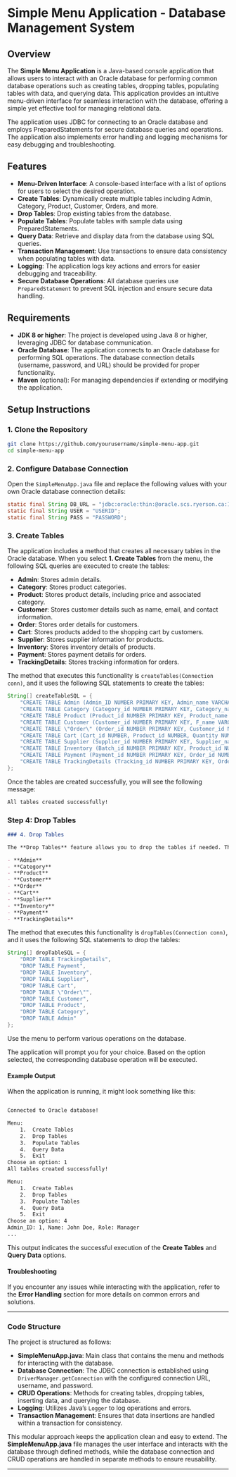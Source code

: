 # Simple Menu Application - Database Management System

## Overview

The **Simple Menu Application** is a Java-based console application that allows users to interact with an Oracle database for performing common database operations such as creating tables, dropping tables, populating tables with data, and querying data. This application provides an intuitive menu-driven interface for seamless interaction with the database, offering a simple yet effective tool for managing relational data.

The application uses JDBC for connecting to an Oracle database and employs PreparedStatements for secure database queries and operations. The application also implements error handling and logging mechanisms for easy debugging and troubleshooting.

## Features

- **Menu-Driven Interface**: A console-based interface with a list of options for users to select the desired operation.
- **Create Tables**: Dynamically create multiple tables including Admin, Category, Product, Customer, Orders, and more.
- **Drop Tables**: Drop existing tables from the database.
- **Populate Tables**: Populate tables with sample data using PreparedStatements.
- **Query Data**: Retrieve and display data from the database using SQL queries.
- **Transaction Management**: Use transactions to ensure data consistency when populating tables with data.
- **Logging**: The application logs key actions and errors for easier debugging and traceability.
- **Secure Database Operations**: All database queries use `PreparedStatement` to prevent SQL injection and ensure secure data handling.

## Requirements

- **JDK 8 or higher**: The project is developed using Java 8 or higher, leveraging JDBC for database communication.
- **Oracle Database**: The application connects to an Oracle database for performing SQL operations. The database connection details (username, password, and URL) should be provided for proper functionality.
- **Maven** (optional): For managing dependencies if extending or modifying the application.

## Setup Instructions

### 1. Clone the Repository

```bash
git clone https://github.com/yourusername/simple-menu-app.git
cd simple-menu-app
```
### 2. Configure Database Connection

Open the `SimpleMenuApp.java` file and replace the following values with your own Oracle database connection details:

```java
static final String DB_URL = "jdbc:oracle:thin:@oracle.scs.ryerson.ca:1521:orcl";
static final String USER = "USERID";
static final String PASS = "PASSWORD";
```


### 3. Create Tables

The application includes a method that creates all necessary tables in the Oracle database. When you select **1. Create Tables** from the menu, the following SQL queries are executed to create the tables:

- **Admin**: Stores admin details.
- **Category**: Stores product categories.
- **Product**: Stores product details, including price and associated category.
- **Customer**: Stores customer details such as name, email, and contact information.
- **Order**: Stores order details for customers.
- **Cart**: Stores products added to the shopping cart by customers.
- **Supplier**: Stores supplier information for products.
- **Inventory**: Stores inventory details of products.
- **Payment**: Stores payment details for orders.
- **TrackingDetails**: Stores tracking information for orders.

The method that executes this functionality is `createTables(Connection conn)`, and it uses the following SQL statements to create the tables:

```java
String[] createTableSQL = {
    "CREATE TABLE Admin (Admin_ID NUMBER PRIMARY KEY, Admin_name VARCHAR2(100), Admin_role VARCHAR2(100))",
    "CREATE TABLE Category (Category_id NUMBER PRIMARY KEY, Category_name VARCHAR2(100))",
    "CREATE TABLE Product (Product_id NUMBER PRIMARY KEY, Product_name VARCHAR2(100), Price NUMBER, Category_id NUMBER)",
    "CREATE TABLE Customer (Customer_id NUMBER PRIMARY KEY, F_name VARCHAR2(100), L_name VARCHAR2(100), Email VARCHAR2(100), Password VARCHAR2(100), Contact_number VARCHAR2(15), Address VARCHAR2(200))",
    "CREATE TABLE \"Order\" (Order_id NUMBER PRIMARY KEY, Customer_id NUMBER, Total_amount NUMBER, Status VARCHAR2(50))",
    "CREATE TABLE Cart (Cart_id NUMBER, Product_id NUMBER, Quantity NUMBER)",
    "CREATE TABLE Supplier (Supplier_id NUMBER PRIMARY KEY, Supplier_name VARCHAR2(100), Supplier_address VARCHAR2(200))",
    "CREATE TABLE Inventory (Batch_id NUMBER PRIMARY KEY, Product_id NUMBER, Quantity NUMBER, Price NUMBER)",
    "CREATE TABLE Payment (Payment_id NUMBER PRIMARY KEY, Order_id NUMBER, Amount NUMBER, Payment_method VARCHAR2(50), Payment_date DATE)",
    "CREATE TABLE TrackingDetails (Tracking_id NUMBER PRIMARY KEY, Order_id NUMBER, Shipping_method VARCHAR2(100), Delivery_date DATE)"
};
```
Once the tables are created successfully, you will see the following message:
```bash
All tables created successfully!
```

### Step 4: Drop Tables

```markdown
### 4. Drop Tables

The **Drop Tables** feature allows you to drop the tables if needed. This can be useful if you want to reset the database schema or if you're testing your application and need to start fresh. When you select **2. Drop Tables** from the menu, the following SQL queries are executed to drop the tables:

- **Admin**
- **Category**
- **Product**
- **Customer**
- **Order**
- **Cart**
- **Supplier**
- **Inventory**
- **Payment**
- **TrackingDetails**
```
The method that executes this functionality is `dropTables(Connection conn)`, and it uses the following SQL statements to drop the tables:

```java
String[] dropTableSQL = {
    "DROP TABLE TrackingDetails",
    "DROP TABLE Payment",
    "DROP TABLE Inventory",
    "DROP TABLE Supplier",
    "DROP TABLE Cart",
    "DROP TABLE \"Order\"",
    "DROP TABLE Customer",
    "DROP TABLE Product",
    "DROP TABLE Category",
    "DROP TABLE Admin"
};
```

Use the menu to perform various operations on the database. 

The application will prompt you for your choice. Based on the option selected, the corresponding database operation will be executed.

#### Example Output

When the application is running, it might look something like this:


```bash

Connected to Oracle database!

Menu:
	1.	Create Tables
	2.	Drop Tables
	3.	Populate Tables
	4.	Query Data
	5.	Exit
Choose an option: 1
All tables created successfully!

Menu:
	1.	Create Tables
	2.	Drop Tables
	3.	Populate Tables
	4.	Query Data
	5.	Exit
Choose an option: 4
Admin_ID: 1, Name: John Doe, Role: Manager
...

```
This output indicates the successful execution of the **Create Tables** and **Query Data** options. 

#### Troubleshooting

If you encounter any issues while interacting with the application, refer to the **Error Handling** section for more details on common errors and solutions.

---

### Code Structure

The project is structured as follows:

- **SimpleMenuApp.java**: Main class that contains the menu and methods for interacting with the database.
- **Database Connection**: The JDBC connection is established using `DriverManager.getConnection` with the configured connection URL, username, and password.
- **CRUD Operations**: Methods for creating tables, dropping tables, inserting data, and querying the database.
- **Logging**: Utilizes Java’s `Logger` to log operations and errors.
- **Transaction Management**: Ensures that data insertions are handled within a transaction for consistency.

This modular approach keeps the application clean and easy to extend. The **SimpleMenuApp.java** file manages the user interface and interacts with the database through defined methods, while the database connection and CRUD operations are handled in separate methods to ensure reusability.

---
